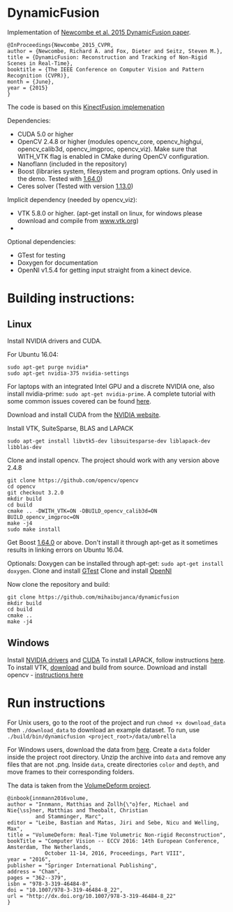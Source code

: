 DynamicFusion
============
Implementation of [Newcombe et al. 2015 DynamicFusion paper](http://grail.cs.washington.edu/projects/dynamicfusion/papers/DynamicFusion.pdf).

```
@InProceedings{Newcombe_2015_CVPR,
author = {Newcombe, Richard A. and Fox, Dieter and Seitz, Steven M.},
title = {DynamicFusion: Reconstruction and Tracking of Non-Rigid Scenes in Real-Time},
booktitle = {The IEEE Conference on Computer Vision and Pattern Recognition (CVPR)},
month = {June},
year = {2015}
}
```
The code is based on this [KinectFusion implemenation](https://github.com/Nerei/kinfu_remake)

Dependencies:
* CUDA 5.0 or higher
* OpenCV 2.4.8 or higher (modules opencv_core, opencv_highgui, opencv_calib3d, opencv_imgproc, opencv_viz). Make sure that WITH_VTK flag is enabled in CMake during OpenCV configuration.
* Nanoflann (included in the repository)
* Boost (libraries system, filesystem and program options. Only used in the demo. Tested with [1.64.0](http://www.boost.org/users/history/version_1_64_0.html))
* Ceres solver (Tested with version [1.13.0](http://ceres-solver.org/ceres-solver-1.13.0.tar.gz))

Implicit dependency (needed by opencv_viz):
* VTK 5.8.0 or higher. (apt-get install on linux, for windows please download and compile from www.vtk.org)
* 
Optional dependencies:
* GTest for testing
* Doxygen for documentation
* OpenNI v1.5.4 for getting input straight from a kinect device.

# Building instructions:

## Linux
Install NVIDIA drivers and CUDA.

For Ubuntu 16.04:
```
sudo apt-get purge nvidia*
sudo apt-get nvidia-375 nvidia-settings
```
For laptops with an integrated Intel GPU and a discrete NVIDIA one, also install nvidia-prime:
`sudo apt-get nvidia-prime`. A complete tutorial with some common issues covered can be found [here](
https://askubuntu.com/a/61433/167689).

Download and install CUDA from the [NVIDIA website](https://developer.nvidia.com/cuda-downloads).

Install VTK, SuiteSparse, BLAS and LAPACK
```
sudo apt-get install libvtk5-dev libsuitesparse-dev liblapack-dev libblas-dev
```
Clone and install opencv. The project should work with any version above 2.4.8
```
git clone https://github.com/opencv/opencv
cd opencv
git checkout 3.2.0
mkdir build
cd build
cmake .. -DWITH_VTK=ON -DBUILD_opencv_calib3d=ON BUILD_opencv_imgproc=ON
make -j4
sudo make install
```
Get Boost [1.64.0](http://www.boost.org/users/history/version_1_64_0.html) or above. Don't install it through apt-get as it sometimes results in linking errors on Ubuntu 16.04.

Optionals:
Doxygen can be installed through apt-get: `sudo apt-get install doxygen`.
Clone and install [GTest](https://github.com/google/googletest)
Clone and install [OpenNI](https://github.com/OpenNI/OpenNI)

Now clone the repository and build:
```
git clone https://github.com/mihaibujanca/dynamicfusion
mkdir build
cd build
cmake ..
make -j4
```
## Windows
Install [NVIDIA drivers](https://www.geforce.com/drivers) and [CUDA](https://developer.nvidia.com/cuda-downloads)
To install LAPACK, follow instructions [here](http://icl.cs.utk.edu/lapack-for-windows/lapack/).
To install VTK, [download](http://www.vtk.org/download/) and build from source.
Download and install opencv - [instructions here](http://docs.opencv.org/3.2.0/d3/d52/tutorial_windows_install.html) 
# Run instructions
For Unix users, go to the root of the project and run `chmod +x download_data` then `./download_data` to download an example dataset. 
To run, use `./build/bin/dynamicfusion <project_root>/data/umbrella`

For Windows users, download the data from [here](http://lgdv.cs.fau.de/uploads/publications/data/innmann2016deform/umbrella_data.zip).
Create a `data` folder inside the project root directory. Unzip the archive into `data` and remove any files that are not .png. 
Inside `data`, create directories `color` and `depth`, and move frames to their corresponding folders.

The data is taken from the [VolumeDeform project](http://lgdv.cs.fau.de/publications/publication/Pub.2016.tech.IMMD.IMMD9.volume_6/).
```
@inbook{innmann2016volume,
author = "Innmann, Matthias and Zollh{\"o}fer, Michael and Nie{\ss}ner, Matthias and Theobalt, Christian 
         and Stamminger, Marc",
editor = "Leibe, Bastian and Matas, Jiri and Sebe, Nicu and Welling, Max",
title = "VolumeDeform: Real-Time Volumetric Non-rigid Reconstruction",
bookTitle = "Computer Vision -- ECCV 2016: 14th European Conference, Amsterdam, The Netherlands,
            October 11-14, 2016, Proceedings, Part VIII",
year = "2016",
publisher = "Springer International Publishing",
address = "Cham",
pages = "362--379",
isbn = "978-3-319-46484-8",
doi = "10.1007/978-3-319-46484-8_22",
url = "http://dx.doi.org/10.1007/978-3-319-46484-8_22"
}
```

